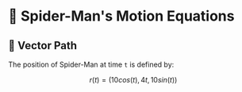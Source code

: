 # 📐 Spider-Man's Motion Equations

## 🧮 Vector Path
The position of Spider-Man at time `t` is defined by:

```math
r(t) = (10cos(t), 4t, 10sin(t))

